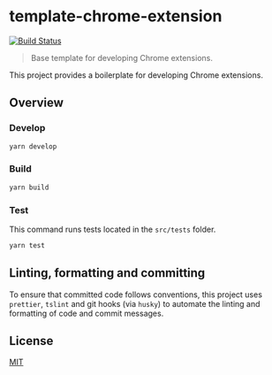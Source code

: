 # template-chrome-extension

[![Build Status](https://travis-ci.com/metonym/template-chrome-extension.svg?branch=master)](https://travis-ci.com/metonym/template-chrome-extension)

> Base template for developing Chrome extensions.

This project provides a boilerplate for developing Chrome extensions.

## Overview

### Develop

```bash
yarn develop
```

### Build

```bash
yarn build
```

### Test

This command runs tests located in the `src/tests` folder.

```bash
yarn test
```

## Linting, formatting and committing

To ensure that committed code follows conventions, this project uses `prettier`, `tslint` and git hooks (via `husky`) to automate the linting and formatting of code and commit messages.

## License

[MIT](LICENSE)
